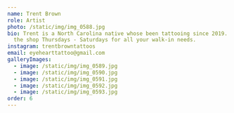 ```yaml
---
name: Trent Brown
role: Artist
photo: /static/img/img_0588.jpg
bio: Trent is a North Carolina native whose been tattooing since 2019. He's at
  the shop Thursdays - Saturdays for all your walk-in needs.
instagram: trentbrowntattoos
email: eyehearttattoo@gmail.com
galleryImages:
  - image: /static/img/img_0589.jpg
  - image: /static/img/img_0590.jpg
  - image: /static/img/img_0591.jpg
  - image: /static/img/img_0592.jpg
  - image: /static/img/img_0593.jpg
order: 6
---
```

